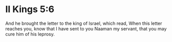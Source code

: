 # II Kings 5:6

And he brought the letter to the king of Israel, which read, When this letter reaches you, know that I have sent to you Naaman my servant, that you may cure him of his leprosy.
